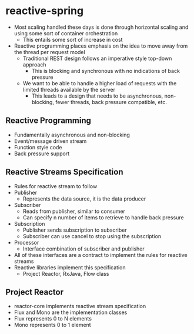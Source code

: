 # reactive-spring

* Most scaling handled these days is done through horizontal scaling and using some sort of container orchestration
  * This entails some sort of increase in cost
* Reactive programming places emphasis on the idea to move away from the thread per request model
  * Traditional REST design follows an imperative style top-down approach
    * This is blocking and synchronous with no indications of back pressure
  * We want to be able to handle a higher load of requests with the limited threads available by the server
    * This leads to a design that needs to be asynchronous, non-blocking, fewer threads, back pressure compatible, etc.

## Reactive Programming
  * Fundamentally asynchronous and non-blocking 
  * Event/message driven stream
  * Function style code
  * Back pressure support
  
## Reactive Streams Specification
  * Rules for reactive stream to follow
  * Publisher
    * Represents the data source, it is the data producer
  * Subscriber
    * Reads from publisher, similar to consumer
    * Can specify n number of items to retrieve to handle back pressure
  * Subscription
    * Publisher sends subscription to subscriber
    * Subscriber can use cancel to stop using the subscription
  * Processor
    * Interface combination of subscriber and publisher
  * All of these interfaces are a contract to implement the rules for reactive streams
  * Reactive libraries implement this specification
    * Project Reactor, RxJava, Flow class
  
## Project Reactor
 * reactor-core implements reactive stream specification
 * Flux and Mono are the implementation classes
 * Flux represents 0 to N elements
 * Mono represents 0 to 1 element